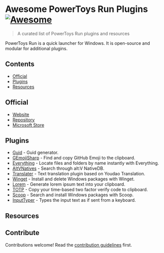 # Awesome PowerToys Run Plugins [![Awesome](https://awesome.re/badge.svg)](https://awesome.re)<!-- omit in toc -->

> A curated list of PowerToys Run plugins and resources

PowerToys Run is a quick launcher for Windows. It is open-source and modular for additional plugins.

## Contents<!-- omit in toc -->

- [Official](#official)
- [Plugins](#plugins)
- [Resources](#resources)

## Official

- [Website](https://docs.microsoft.com/en-us/windows/powertoys/run)
- [Repository](https://github.com/microsoft/PowerToys)
- [Microsoft Store](https://apps.microsoft.com/store/detail/XP89DCGQ3K6VLD)

## Plugins

- [Guid](https://github.com/skttl/ptrun-guid) - Guid generator.
- [GEmojiSharp](https://github.com/hlaueriksson/GEmojiSharp#gemojisharppowertoysrun) - Find and copy GitHub Emoji to the clipboard.
- [Everything](https://github.com/lin-ycv/EverythingPowerToys) - Locate files and folders by name instantly with Everything.
- [AltVNatives](https://github.com/zziger/altv-powertoys-run-natives) - Search through alt:V NativeDB.
- [Translater](https://github.com/N0I0C0K/PowerToysRun.Plugin.Translater) - Text translation plugin based on Youdao Translation.
- [Winget](https://github.com/bostrot/PowerToysRunPluginWinget) - Install and delete Windows packages with Winget.
- [Lorem](https://github.com/dandn9/prun-lorem) - Generate lorem ipsum text into your clipboard.
- [TOTP](https://github.com/KawaiiZapic/PowertoysRunTOTP) - Copy your time-based two factor verify code to clipboard.
- [Scoop](https://github.com/Quriz/PowerToysRunScoop) - Search and install Windows packages with Scoop.
- [InputTyper](https://github.com/CoreyHayward/PowerToys-Run-InputTyper) - Types the input text as if sent from a keyboard. 

## Resources

## Contribute<!-- omit in toc -->

Contributions welcome! Read the [contribution guidelines](contributing.md) first.
